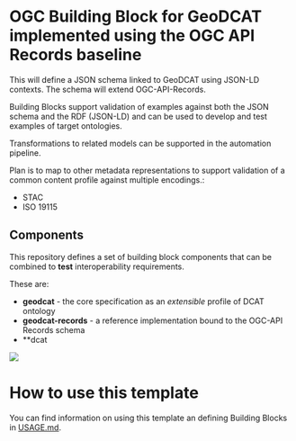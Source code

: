 # OGC Building Block for GeoDCAT implemented using the OGC API Records baseline

This will define a JSON schema linked to GeoDCAT using JSON-LD contexts.  The schema will extend OGC-API-Records.

Building Blocks support validation of examples against both the JSON schema and the RDF (JSON-LD) and can be used to develop and test examples of target ontologies.

Transformations to related models can be supported in the automation pipeline.

Plan is to map to other metadata representations to support validation of a common content profile against multiple encodings.:
 * STAC
 * ISO 19115
   
## Components

This repository defines a set of building block components that can be combined to **test** interoperability requirements.

These are:

- **geodcat** - the core specification as an _extensible_ profile of DCAT ontology
- **geodcat-records** - a reference implementation bound to the OGC-API Records schema
- **dcat

![](https://lucid.app/publicSegments/view/2eb2f531-df8c-46d6-a441-d96bef505c3d/image.png)

# How to use this template

You can find information on using this template an defining Building Blocks in [USAGE.md](USAGE.md).
